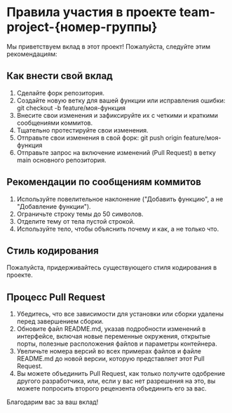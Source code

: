 # Правила участия в проекте team-project-{номер-группы}

Мы приветствуем вклад в этот проект! Пожалуйста, следуйте этим рекомендациям:

## Как внести свой вклад

1. Сделайте форк репозитория.
2. Создайте новую ветку для вашей функции или исправления ошибки: git checkout -b feature/моя-функция
3. Внесите свои изменения и зафиксируйте их с четкими и краткими сообщениями коммитов.
4. Тщательно протестируйте свои изменения.
5. Отправьте свои изменения в свой форк: git push origin feature/моя-функция
6. Отправьте запрос на включение изменений (Pull Request) в ветку main основного репозитория.

## Рекомендации по сообщениям коммитов

1.  Используйте повелительное наклонение ("Добавить функцию", а не "Добавление функции").
2.  Ограничьте строку темы до 50 символов.
3.  Отделите тему от тела пустой строкой.
4.  Используйте тело, чтобы объяснить почему и как, а не только что.

## Стиль кодирования

Пожалуйста, придерживайтесь существующего стиля кодирования в проекте.

## Процесс Pull Request

1. Убедитесь, что все зависимости для установки или сборки удалены перед завершением сборки.
2. Обновите файл README.md, указав подробности изменений в интерфейсе, включая новые переменные окружения, открытые порты, полезные расположения файлов и параметры контейнера.
3. Увеличьте номера версий во всех примерах файлов и файле README.md до новой версии, которую представляет этот Pull Request.
4. Вы можете объединить Pull Request, как только получите одобрение другого разработчика, или, если у вас нет разрешения на это, вы можете попросить второго рецензента объединить его за вас.

Благодарим вас за ваш вклад!
